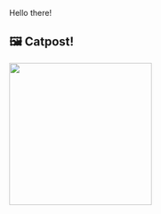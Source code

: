 Hello there!



## 🖼️ Catpost!

<sub>
    <img src="https://cdn2.thecatapi.com/images/a67.jpg" height="256">
</sub>

